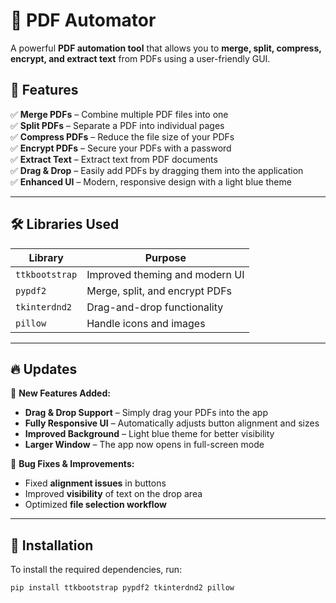 # 📄 PDF Automator  

A powerful **PDF automation tool** that allows you to **merge, split, compress, encrypt, and extract text** from PDFs using a user-friendly GUI.

## 🚀 Features  

✅ **Merge PDFs** – Combine multiple PDF files into one  
✅ **Split PDFs** – Separate a PDF into individual pages  
✅ **Compress PDFs** – Reduce the file size of your PDFs  
✅ **Encrypt PDFs** – Secure your PDFs with a password  
✅ **Extract Text** – Extract text from PDF documents  
✅ **Drag & Drop** – Easily add PDFs by dragging them into the application  
✅ **Enhanced UI** – Modern, responsive design with a light blue theme  

---

## 🛠️ Libraries Used  

| Library        | Purpose |
|---------------|---------|
| `ttkbootstrap` | Improved theming and modern UI |
| `pypdf2`       | Merge, split, and encrypt PDFs |
| `tkinterdnd2`  | Drag-and-drop functionality |
| `pillow`       | Handle icons and images |

---

## 🔥 Updates  

📌 **New Features Added:**  
- **Drag & Drop Support** – Simply drag your PDFs into the app  
- **Fully Responsive UI** – Automatically adjusts button alignment and sizes  
- **Improved Background** – Light blue theme for better visibility  
- **Larger Window** – The app now opens in full-screen mode  

📌 **Bug Fixes & Improvements:**  
- Fixed **alignment issues** in buttons  
- Improved **visibility** of text on the drop area  
- Optimized **file selection workflow**  

---

## 📌 Installation  

To install the required dependencies, run:  
```bash
pip install ttkbootstrap pypdf2 tkinterdnd2 pillow


